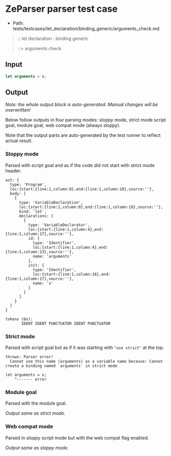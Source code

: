# ZeParser parser test case

- Path: tests/testcases/let_declaration/binding_generic/arguments_check.md

> :: let declaration : binding generic
>
> ::> arguments check

## Input

`````js
let arguments = x;
`````

## Output

_Note: the whole output block is auto-generated. Manual changes will be overwritten!_

Below follow outputs in four parsing modes: sloppy mode, strict mode script goal, module goal, web compat mode (always sloppy).

Note that the output parts are auto-generated by the test runner to reflect actual result.

### Sloppy mode

Parsed with script goal and as if the code did not start with strict mode header.

`````
ast: {
  type: 'Program',
  loc:{start:{line:1,column:0},end:{line:1,column:18},source:''},
  body: [
    {
      type: 'VariableDeclaration',
      loc:{start:{line:1,column:0},end:{line:1,column:18},source:''},
      kind: 'let',
      declarations: [
        {
          type: 'VariableDeclarator',
          loc:{start:{line:1,column:4},end:{line:1,column:17},source:''},
          id: {
            type: 'Identifier',
            loc:{start:{line:1,column:4},end:{line:1,column:13},source:''},
            name: 'arguments'
          },
          init: {
            type: 'Identifier',
            loc:{start:{line:1,column:16},end:{line:1,column:17},source:''},
            name: 'x'
          }
        }
      ]
    }
  ]
}

tokens (6x):
       IDENT IDENT PUNCTUATOR IDENT PUNCTUATOR
`````

### Strict mode

Parsed with script goal but as if it was starting with `"use strict"` at the top.

`````
throws: Parser error!
  Cannot use this name (arguments) as a variable name because: Cannot create a binding named `arguments` in strict mode

let arguments = x;
    ^------- error
`````


### Module goal

Parsed with the module goal.

_Output same as strict mode._

### Web compat mode

Parsed in sloppy script mode but with the web compat flag enabled.

_Output same as sloppy mode._
